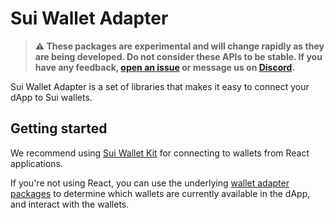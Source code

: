# Sui Wallet Adapter

> **⚠️ These packages are experimental and will change rapidly as they are being developed. Do not consider these APIs to be stable. If you have any feedback, [open an issue](https://github.com/MystenLabs/sui/issues/new/choose) or message us on [Discord](https://discord.gg/Sui).**

Sui Wallet Adapter is a set of libraries that makes it easy to connect your dApp to Sui wallets.

## Getting started

We recommend using [Sui Wallet Kit](./wallet-kit/README.md) for connecting to wallets from React applications.

If you're not using React, you can use the underlying [wallet adapter packages](./adapters/) to determine which wallets are currently available in the dApp, and interact with the wallets.

